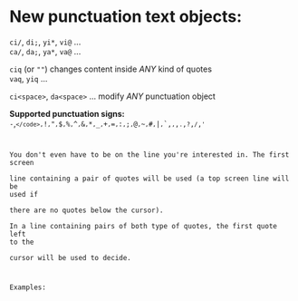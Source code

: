 New punctuation text objects:
=============================

   `ci/`, `di;`, `yi*`, `vi@` ...  
   `ca/`, `da;`, `ya*`, `va@` ...

   `ciq` (or `""`) changes content inside *ANY* kind of quotes  
   `vaq`, `yiq` ...

   `ci<space>`, `da<space>` ... modify *ANY* punctuation object

__Supported punctuation signs:__  
`-`,<code>`</code>,`!`,`"`,`$`,`%`,`^`,`&`,`*`,`_`,`+`,`=`,`:`,`;`,`@`,`~`,`#`,`|`,`\`,`,`,`.`,`?`,`/`,`'`

You don't even have to be on the line you're interested in. The first screen  
line containing a pair of quotes will be used (a top screen line will be used if  
there are no quotes below the cursor).  
In a line containing pairs of both type of quotes, the first quote left to the  
cursor will be used to decide.

Examples:
